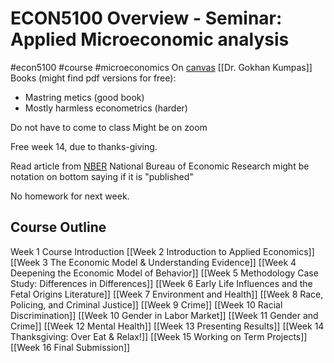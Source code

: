 # ECON5100 Overview - Seminar: Applied Microeconomic analysis
#econ5100 #course #microeconomics 
On [canvas](https://calstatela.instructure.com/courses/83207)
[[Dr. Gokhan Kumpas]]
Books (might find pdf versions for free):
- Mastring metics (good book)
- Mostly harmless econometrics (harder)

Do not have to come to class
Might be on zoom

Free week 14, due to thanks-giving.

Read article from [NBER](https://www.nber.org/) National Bureau of Economic Research
might be notation on bottom saying if it is "published"

No homework for next week.

## Course Outline
Week 1 Course Introduction
[[Week 2 Introduction to Applied Economics]]
[[Week 3 The Economic Model & Understanding Evidence]]
[[Week 4 Deepening the Economic Model of Behavior]]
[[Week 5 Methodology Case Study: Differences in Differences]]
[[Week 6 Early Life Influences and the Fetal Origins Literature]]
[[Week 7 Environment and Health]]
[[Week 8 Race, Policing, and Criminal Justice]]
[[Week 9 Crime]]
[[Week 10 Racial Discrimination]]
[[Week 10 Gender in Labor Market]]
[[Week 11 Gender and Crime]]
[[Week 12 Mental Health]]
[[Week 13 Presenting Results]]
[[Week 14 Thanksgiving: Over Eat & Relax!]]
[[Week 15 Working on Term Projects]]
[[Week 16 Final Submission]]
